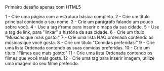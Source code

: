 Primeiro desafio apenas com HTML5

1 - Crie uma página com a estrutura básica completa.
2 - Crie um  título principal contendo o seu nome.
3 - Crie um parágrafo falando um pouco sobre você.
4 - Use a tag iframe para inserir o mapa da sua cidade. 
5 - Use a tag de link, para "linkar" a história da sua cidade. 
6 - Crie um título "Músicas que mais gosto:"
7 - Crie uma lista NÃO ordenada contendo as músicas que você gosta.
8 - Crie um título "Comidas preferidas:"
9 - Crie uma lista Ordenada contendo as suas comidas preferidas.
10 - Crie um título "Filmes que mais gosto:"
11 - Crie uma lista Ordenada contendo os filmes que você mais gosta. 
12 - Crie uma tag para inserir imagem, utilize uma imagem do seu filme preferido. 
